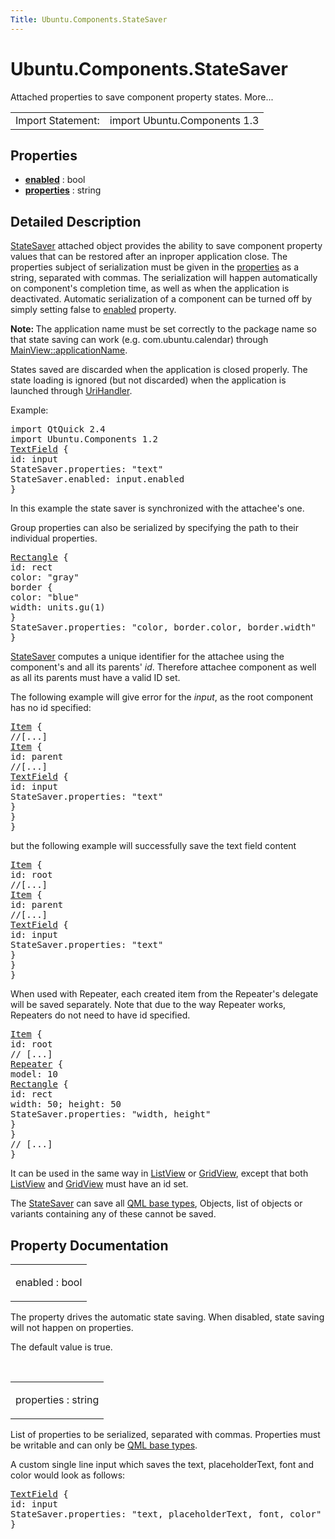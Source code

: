 ```yaml
---
Title: Ubuntu.Components.StateSaver
---
```


# Ubuntu.Components.StateSaver

<span class="subtitle"></span>
<!-- $$$StateSaver-brief -->
<p>Attached properties to save component property states. More...</p>
<!-- @@@StateSaver -->
<table class="alignedsummary">
<tr><td class="memItemLeft rightAlign topAlign"> Import Statement:</td><td class="memItemRight bottomAlign"> import Ubuntu.Components 1.3</td></tr></table><ul>
</ul>
<h2 id="properties">Properties</h2>
<ul>
<li class="fn"><b><b><a href="#enabled-prop">enabled</a></b></b> : bool</li>
<li class="fn"><b><b><a href="#properties-prop">properties</a></b></b> : string</li>
</ul>
<!-- $$$StateSaver-description -->
<h2 id="details">Detailed Description</h2>
</p>
<p><a href="index.html">StateSaver</a> attached object provides the ability to save component property values that can be restored after an inproper application close. The properties subject of serialization must be given in the <a href="#properties-prop">properties</a> as a string, separated with commas. The serialization will happen automatically on component's completion time, as well as when the application is deactivated. Automatic serialization of a component can be turned off by simply setting false to <a href="#enabled-prop">enabled</a> property.</p>
<p><b>Note: </b>The application name must be set correctly to the package name so that state saving can work (e.g&#x2e; com.ubuntu.calendar) through <a href="Ubuntu.Components.MainView.md#applicationName-prop">MainView::applicationName</a>.</p><p>States saved are discarded when the application is closed properly. The state loading is ignored (but not discarded) when the application is launched through <a href="Ubuntu.Components.UriHandler.md">UriHandler</a>.</p>
<p>Example:</p>
<pre class="qml">import QtQuick 2.4
import Ubuntu.Components 1.2
<span class="type"><a href="Ubuntu.Components.TextField.md">TextField</a></span> {
<span class="name">id</span>: <span class="name">input</span>
<span class="name">StateSaver</span>.properties: <span class="string">&quot;text&quot;</span>
<span class="name">StateSaver</span>.enabled: <span class="name">input</span>.<span class="name">enabled</span>
}</pre>
<p>In this example the state saver is synchronized with the attachee's one.</p>
<p>Group properties can also be serialized by specifying the path to their individual properties.</p>
<pre class="qml"><span class="type"><a href="QtQuick.Rectangle.md">Rectangle</a></span> {
<span class="name">id</span>: <span class="name">rect</span>
<span class="name">color</span>: <span class="string">&quot;gray&quot;</span>
<span class="type">border</span> {
<span class="name">color</span>: <span class="string">&quot;blue&quot;</span>
<span class="name">width</span>: <span class="name">units</span>.<span class="name">gu</span>(<span class="number">1</span>)
}
<span class="name">StateSaver</span>.properties: <span class="string">&quot;color, border.color, border.width&quot;</span>
}</pre>
<p><a href="index.html">StateSaver</a> computes a unique identifier for the attachee using the component's and all its parents' <i>id</i>. Therefore attachee component as well as all its parents must have a valid ID set.</p>
<p>The following example will give error for the <i>input</i>, as the root component has no id specified:</p>
<pre class="qml"><span class="type"><a href="QtQuick.Item.md">Item</a></span> {
<span class="comment">//[...]</span>
<span class="type"><a href="QtQuick.Item.md">Item</a></span> {
<span class="name">id</span>: <span class="name">parent</span>
<span class="comment">//[...]</span>
<span class="type"><a href="Ubuntu.Components.TextField.md">TextField</a></span> {
<span class="name">id</span>: <span class="name">input</span>
<span class="name">StateSaver</span>.properties: <span class="string">&quot;text&quot;</span>
}
}
}</pre>
<p>but the following example will successfully save the text field content</p>
<pre class="qml"><span class="type"><a href="QtQuick.Item.md">Item</a></span> {
<span class="name">id</span>: <span class="name">root</span>
<span class="comment">//[...]</span>
<span class="type"><a href="QtQuick.Item.md">Item</a></span> {
<span class="name">id</span>: <span class="name">parent</span>
<span class="comment">//[...]</span>
<span class="type"><a href="Ubuntu.Components.TextField.md">TextField</a></span> {
<span class="name">id</span>: <span class="name">input</span>
<span class="name">StateSaver</span>.properties: <span class="string">&quot;text&quot;</span>
}
}
}</pre>
<p>When used with Repeater, each created item from the Repeater's delegate will be saved separately. Note that due to the way Repeater works, Repeaters do not need to have id specified.</p>
<pre class="qml"><span class="type"><a href="QtQuick.Item.md">Item</a></span> {
<span class="name">id</span>: <span class="name">root</span>
<span class="comment">// [...]</span>
<span class="type"><a href="QtQuick.Repeater.md">Repeater</a></span> {
<span class="name">model</span>: <span class="number">10</span>
<span class="type"><a href="QtQuick.Rectangle.md">Rectangle</a></span> {
<span class="name">id</span>: <span class="name">rect</span>
<span class="name">width</span>: <span class="number">50</span>; <span class="name">height</span>: <span class="number">50</span>
<span class="name">StateSaver</span>.properties: <span class="string">&quot;width, height&quot;</span>
}
}
<span class="comment">// [...]</span>
}</pre>
<p>It can be used in the same way in <a href="QtQuick.ListView.md">ListView</a> or <a href="QtQuick.qtquick-draganddrop-example.md#gridview">GridView</a>, except that both <a href="QtQuick.ListView.md">ListView</a> and <a href="QtQuick.qtquick-draganddrop-example.md#gridview">GridView</a> must have an id set.</p>
<p>The <a href="index.html">StateSaver</a> can save all <a href="QtQml.qtqml-typesystem-basictypes.md">QML base types</a>, Objects, list of objects or variants containing any of these cannot be saved.</p>
<!-- @@@StateSaver -->
<h2>Property Documentation</h2>
<!-- $$$enabled -->
<table class="qmlname"><tr valign="top" id="enabled-prop"><td class="tblQmlPropNode"><p><span class="name">enabled</span> : <span class="type">bool</span></p></td></tr></table><p>The property drives the automatic state saving. When disabled, state saving will not happen on properties.</p>
<p>The default value is true.</p>
<!-- @@@enabled -->
<br/>
<!-- $$$properties -->
<table class="qmlname"><tr valign="top" id="properties-prop"><td class="tblQmlPropNode"><p><span class="name">properties</span> : <span class="type">string</span></p></td></tr></table><p>List of properties to be serialized, separated with commas. Properties must be writable and can only be <a href="QtQml.qtqml-typesystem-basictypes.md">QML base types</a>.</p>
<p>A custom single line input which saves the text, placeholderText, font and color would look as follows:</p>
<pre class="qml"><span class="type"><a href="Ubuntu.Components.TextField.md">TextField</a></span> {
<span class="name">id</span>: <span class="name">input</span>
<span class="name">StateSaver</span>.properties: <span class="string">&quot;text, placeholderText, font, color&quot;</span>
}</pre>
<!-- @@@properties -->
<br/>
